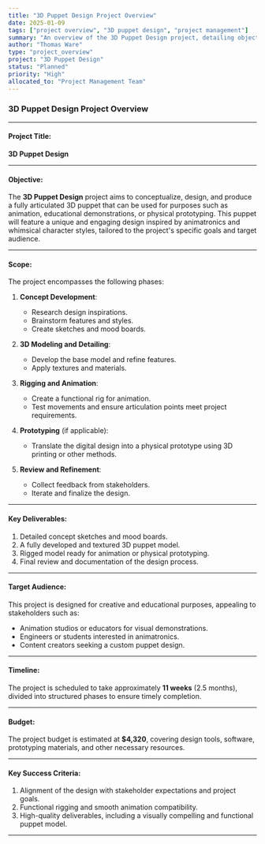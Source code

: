 ```yaml
---
title: "3D Puppet Design Project Overview"
date: 2025-01-09
tags: ["project overview", "3D puppet design", "project management"]
summary: "An overview of the 3D Puppet Design project, detailing objectives, scope, deliverables, target audience, timeline, budget, and success criteria."
author: "Thomas Ware"
type: "project_overview"
project: "3D Puppet Design"
status: "Planned"
priority: "High"
allocated_to: "Project Management Team"
---
```

### **3D Puppet Design Project Overview**

---

#### **Project Title**:

**3D Puppet Design**

---

#### **Objective**:

The **3D Puppet Design** project aims to conceptualize, design, and produce a fully articulated 3D puppet that can be used for purposes such as animation, educational demonstrations, or physical prototyping. This puppet will feature a unique and engaging design inspired by animatronics and whimsical character styles, tailored to the project's specific goals and target audience.

---

#### **Scope**:

The project encompasses the following phases:

1. **Concept Development**:
    
    - Research design inspirations.
    - Brainstorm features and styles.
    - Create sketches and mood boards.
2. **3D Modeling and Detailing**:
    
    - Develop the base model and refine features.
    - Apply textures and materials.
3. **Rigging and Animation**:
    
    - Create a functional rig for animation.
    - Test movements and ensure articulation points meet project requirements.
4. **Prototyping** (if applicable):
    
    - Translate the digital design into a physical prototype using 3D printing or other methods.
5. **Review and Refinement**:
    
    - Collect feedback from stakeholders.
    - Iterate and finalize the design.

---

#### **Key Deliverables**:

1. Detailed concept sketches and mood boards.
2. A fully developed and textured 3D puppet model.
3. Rigged model ready for animation or physical prototyping.
4. Final review and documentation of the design process.

---

#### **Target Audience**:

This project is designed for creative and educational purposes, appealing to stakeholders such as:

- Animation studios or educators for visual demonstrations.
- Engineers or students interested in animatronics.
- Content creators seeking a custom puppet design.

---

#### **Timeline**:

The project is scheduled to take approximately **11 weeks** (2.5 months), divided into structured phases to ensure timely completion.

---

#### **Budget**:

The project budget is estimated at **$4,320**, covering design tools, software, prototyping materials, and other necessary resources.

---

#### **Key Success Criteria**:

1. Alignment of the design with stakeholder expectations and project goals.
2. Functional rigging and smooth animation compatibility.
3. High-quality deliverables, including a visually compelling and functional puppet model.

---
